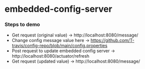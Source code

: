 # embedded-config-server

### Steps to demo
- Get request (original value) -> http://localhost:8080/message/
- Change config message value here -> https://github.com/T-travis/config-repo/blob/main/config.properties
- Post request to update embedded config server -> http://localhost:8080/actuator/refresh
- Get request (updated value) -> http://localhost:8080/message/
